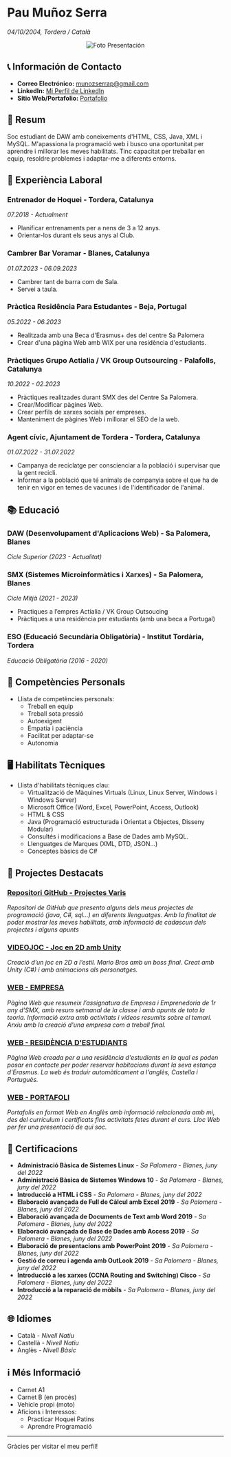# Pau Muñoz Serra
*04/10/2004, Tordera / Català*
<p align="center">
  <img src="https://media.licdn.com/dms/image/C4D03AQEHPIY7PjkZeg/profile-displayphoto-shrink_400_400/0/1653841055965?e=2147483647&v=beta&t=W1uP8pR96umCJyVHDfFFOQBZam7CuDBymOSdKpvr8OI" alt="Foto Presentación">
</p>


## 📞 Información de Contacto

- **Correo Electrónico:** munozserrap@gmail.com
- **LinkedIn:** [Mi Perfil de LinkedIn](https://www.linkedin.com/in/pau-muñoz-serra-1383a6194/)
- **Sitio Web/Portafolio:** [Portafolio](https://github.com/MunozSerraPau/PORTFOLIO)


## 📖 Resum

Soc estudiant de DAW amb coneixements d'HTML, CSS, Java, XML i MySQL. M'apassiona la programació web i busco una oportunitat per aprendre i millorar les meves habilitats. Tinc capacitat per treballar en equip, resoldre problemes i adaptar-me a diferents entorns. 


## 👷 Experiència Laboral

### Entrenador de Hoquei - Tordera, Catalunya
*07.2018 - Actualment*

- Planificar entrenaments per a nens de 3 a 12 anys.
- Orientar-los durant els seus anys al Club.

### Cambrer Bar Voramar - Blanes, Catalunya
*01.07.2023 - 06.09.2023*

- Cambrer tant de barra com de Sala.
- Servei a taula.

### Pràctica Residência Para Estudantes - Beja, Portugal
*05.2022 - 06.2023*

- Realitzada amb una Beca d'Erasmus+ des del centre Sa Palomera
- Crear d'una pàgina Web amb WIX per una residència d'estudiants.

### Pràctiques Grupo Actialia / VK Group Outsourcing - Palafolls, Catalunya
*10.2022 - 02.2023*

- Pràctiques realitzades durant SMX des del Centre Sa Palomera.
- Crear/Modificar pàgines Web.
- Crear perfils de xarxes socials per empreses.
- Manteniment de pàgines Web i millorar el SEO de la web.

### Agent cívic, Ajuntament de Tordera - Tordera, Catalunya
*01.07.2022 - 31.07.2022*

- Campanya de reciclatge per conscienciar a la població i supervisar que la gent recicli.
- Informar a la població que té animals de companyia sobre el que ha de tenir en vigor en temes de vacunes i de l'identificador de l'animal.


## 📚 Educació

### DAW (Desenvolupament d'Aplicacions Web) - Sa Palomera, Blanes
*Cicle Superior (2023 - Actualitat)*

### SMX (Sistemes Microinformàtics i Xarxes) - Sa Palomera, Blanes
*Cicle Mitjà (2021 - 2023)*

- Practiques a l’empres Actialia / VK Group Outsoucing
- Pràctiques a una residència per estudiants (amb una beca a Portugal)

### ESO (Educació Secundària Obligatòria) - Institut Tordària, Tordera
*Educació Obligatòria (2016 - 2020)*


## 🤔 Competències Personals

- Llista de competències personals:
  - Treball en equip
  - Treball sota pressió
  - Autoexigent
  - Empatia i paciència
  - Facilitat per adaptar-se
  - Autonomia


## 🖥️ Habilitats Tècniques

- Llista d'habilitats tècniques clau:
  - Virtualització de Màquines Virtuals (Linux, Linux Server, Windows i Windows Server)
  - Microsoft Office (Word, Excel, PowerPoint, Access, Outlook)
  - HTML & CSS
  - Java (Programació estructurada i Orientat a Objectes, Disseny Modular)
  - Consultés i modificacions a Base de Dades amb MySQL.
  - Llenguatges de Marques (XML, DTD, JSON...)
  - Conceptes bàsics de C#


## 📂 Projectes Destacats

### [Repositori GitHub - Projectes Varis](https://github.com/MunozSerraPau/PORTFOLIO/tree/main/Proyectos)
*Repositori de GitHub que presento alguns dels meus projectes de programació (java, C#, sql...) en diferents llenguatges.
Amb la finalitat de poder mostrar les meves habilitats, amb informació de cadascun dels projectes i alguns apunts*

### [VIDEOJOC - Joc en 2D amb Unity](https://github.com/XinLu85/DAW-IPOP/tree/main/Curriculum/VideoJoc)
*Creació d’un joc en 2D a l’estil.
Mario Bros amb un boss final. Creat amb Unity (C#) i amb animacions als personatges.*

### [WEB - EMPRESA](https://munozserrap.wixsite.com/pamuse-empresa)
*Pàgina Web que resumeix l’assignatura de Empresa i Emprenedoria de 1r any d’SMX, amb resum setmanal de la classe i amb apunts de tota la teoria.
Informació extra amb activitats i vídeos resumits sobre el temari. 
Arxiu amb la creació d'una empresa com a treball final.*

### [WEB - RESIDÈNCIA D'ESTUDIANTS](https://munozserrap.wixsite.com/residancia-beja)
*Pàgina Web creada per a una residència d'estudiants en la qual es poden posar en contacte per poder reservar habitacions durant la seva estança d'Erasmus.
La web és traduir automàticament a l'anglès, Castella i Portuguès.*

### [WEB - PORTAFOLI](https://munozserrap.wixsite.com/pmsporfoli)
*Portafolis en format Web en Anglès amb informació relacionada amb mi, des del currículum i certificats fins activitats fetes durant el curs. 
Lloc Web per fer una presentació de qui soc.*


## 📑 Certificacions

- **Administració Bàsica de Sistemes Linux** - *Sa Palomera - Blanes, juny del 2022*
- **Administració Bàsica de Sistemes Windows 10** - *Sa Palomera - Blanes, juny del 2022*
- **Introducció a HTML i CSS** - *Sa Palomera - Blanes, juny del 2022*
- **Elaboració avançada de Full de Càlcul amb Excel 2019** - *Sa Palomera - Blanes, juny del 2022*
- **Elaboració avançada de Documents de Text amb Word 2019** - *Sa Palomera - Blanes, juny del 2022*
- **Elaboració avançada de Base de Dades amb Access 2019** - *Sa Palomera - Blanes, juny del 2022*
- **Elaboració de presentacions amb PowerPoint 2019** - *Sa Palomera - Blanes, juny del 2022*
- **Gestió de correu i agenda amb OutLook 2019** - *Sa Palomera - Blanes, juny del 2022*
- **Introducció a les xarxes (CCNA Routing and Switching) Cisco** - *Sa Palomera - Blanes, juny del 2022*
- **Introducció a la reparació de mòbils** - *Sa Palomera - Blanes, juny del 2022*


## 🌐 Idiomes

- Català - *Nivell Natiu*
- Castellà - *Nivell Natiu*
- Anglès - *Nivell Bàsic*


## ℹ️ Més Informació

- Carnet A1
- Carnet B (en procés)
- Vehicle propi (moto)
- Aficions i Interessos:
  - Practicar Hoquei Patins
  - Aprendre Programació

---

Gràcies per visitar el meu perfil!
